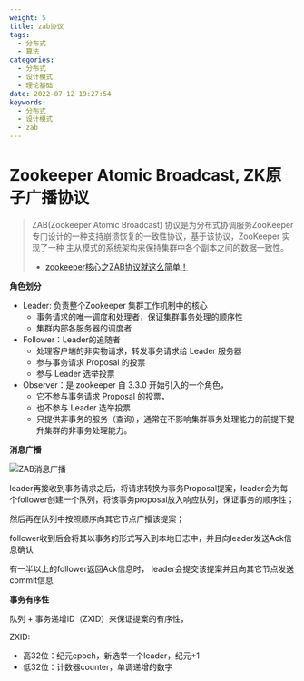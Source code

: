 ```yaml
---
weight: 5
title: zab协议
tags: 
  - 分布式
  - 算法
categories: 
  - 分布式
  - 设计模式
  - 理论基础
date: 2022-07-12 19:27:54
keywords: 
  - 分布式
  - 设计模式
  - zab
---
```


# Zookeeper Atomic Broadcast, ZK原子广播协议

> ZAB(Zookeeper Atomic Broadcast) 协议是为分布式协调服务ZooKeeper专门设计的一种支持崩溃恢复的一致性协议，基于该协议，ZooKeeper 实现了一种 主从模式的系统架构来保持集群中各个副本之间的数据一致性。
>
> * [zookeeper核心之ZAB协议就这么简单！](https://segmentfault.com/a/1190000037550497)

**角色划分**

- Leader: 负责整个Zookeeper 集群工作机制中的核心
  - 事务请求的唯一调度和处理者，保证集群事务处理的顺序性
  - 集群内部各服务器的调度者
- Follower：Leader的追随者
  - 处理客户端的非实物请求，转发事务请求给 Leader 服务器
  - 参与事务请求 Proposal 的投票
  - 参与 Leader 选举投票
- Observer：是 zookeeper 自 3.3.0 开始引入的一个角色，
  - 它不参与事务请求 Proposal 的投票，
  - 也不参与 Leader 选举投票
  - 只提供非事务的服务（查询），通常在不影响集群事务处理能力的前提下提升集群的非事务处理能力。

**消息广播**

![ZAB消息广播](../../imgs/220708/zab00.jpg)


leader再接收到事务请求之后，将请求转换为事务Proposal提案，leader会为每个follower创建一个队列，将该事务proposal放入响应队列，保证事务的顺序性；

然后再在队列中按照顺序向其它节点广播该提案；

follower收到后会将其以事务的形式写入到本地日志中，并且向leader发送Ack信息确认

有一半以上的follower返回Ack信息时， leader会提交该提案并且向其它节点发送commit信息


**事务有序性**

队列 + 事务递增ID（ZXID）来保证提案的有序性，

ZXID:

- 高32位：纪元epoch，新选举一个leader，纪元+1
- 低32位：计数器counter，单调递增的数字